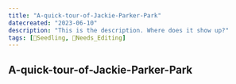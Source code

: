 ```yaml
---
title: "A-quick-tour-of-Jackie-Parker-Park"
datecreated: "2023-06-10"
description: "This is the description. Where does it show up?"
tags: [🌱Seedling, 🧹Needs_Editing]
---
```

## A-quick-tour-of-Jackie-Parker-Park
